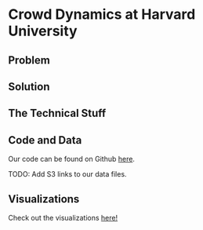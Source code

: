 # Crowd Dynamics at Harvard University

## Problem

## Solution

## The Technical Stuff

## Code and Data

Our code can be found on Github
[here](http://www.github.com/stephenslater/crowd-dynamics).

TODO: Add S3 links to our data files.

## Visualizations

Check out the visualizations
[here!](visualizations.html)
